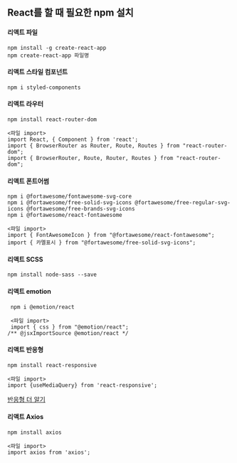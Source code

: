 ## React를 할 때 필요한 npm 설치

#### 리액트 파일

    npm install -g create-react-app
    npm create-react-app 파일명

#### 리액트 스타일 컴포넌트

    npm i styled-components

#### 리액트 라우터

    npm install react-router-dom

    <파일 import>
    import React, { Component } from 'react';
    import { BrowserRouter as Router, Route, Routes } from "react-router-dom";
    import { BrowserRouter, Route, Router, Routes } from "react-router-dom";

#### 리액트 폰트어썸

    npm i @fortawesome/fontawesome-svg-core
    npm i @fortawesome/free-solid-svg-icons @fortawesome/free-regular-svg-icons @fortawesome/free-brands-svg-icons
    npm i @fortawesome/react-fontawesome

    <파일 import>
    import { FontAwesomeIcon } from "@fortawesome/react-fontawesome";
    import { 카멜표시 } from "@fortawesome/free-solid-svg-icons";

#### 리액트 SCSS

    npm install node-sass --save

#### 리액트 emotion

     npm i @emotion/react

     <파일 import>
     import { css } from "@emotion/react";
    /** @jsxImportSource @emotion/react */

#### 리액트 반응형

    npm install react-responsive

    <파일 import>
    import {useMediaQuery} from 'react-responsive';

[반응형 더 알기](https://velog.io/@hyerin0930/React-%EB%B0%98%EC%9D%91%ED%98%95-%EA%B5%AC%ED%98%84%ED%95%98%EA%B8%B0-with-react-responsive)

#### 리액트 Axios

    npm install axios

    <파일 import>
    import axios from 'axios';
